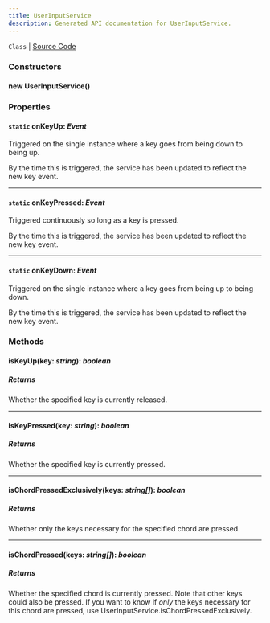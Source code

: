 ```yaml
---
title: UserInputService
description: Generated API documentation for UserInputService.
---
```


`Class` | [Source Code](https://github.com/mrCamelCode/jtjs-browser/blob/674cb475f6f9d8c2487c2c55d4e3c0ee58e20301/lib/services/user-input.service.ts#L7)

### Constructors

#### new UserInputService()

### Properties

#### `static` onKeyUp: _Event<UserInputKeyEventHandler>_

Triggered on the single instance where a key goes from being down to being
up.

By the time this is triggered, the service has been updated to reflect
the new key event.

---

#### `static` onKeyPressed: _Event<UserInputKeyEventHandler>_

Triggered continuously so long as a key is pressed.

By the time this is triggered, the service has been updated to reflect
the new key event.

---

#### `static` onKeyDown: _Event<UserInputKeyEventHandler>_

Triggered on the single instance where a key goes from being up to
being down.

By the time this is triggered, the service has been updated to reflect
the new key event.

### Methods

#### isKeyUp(key: _string_): _boolean_

##### Returns
Whether the specified key is currently released.

---

#### isKeyPressed(key: _string_): _boolean_

##### Returns
Whether the specified key is currently pressed.

---

#### isChordPressedExclusively(keys: _string[]_): _boolean_

##### Returns
Whether only the keys necessary for the specified chord are pressed.

---

#### isChordPressed(keys: _string[]_): _boolean_

##### Returns
Whether the specified chord is currently pressed. Note that other
keys could also be pressed. If you want to know if _only_ the keys necessary
for this chord are pressed, use UserInputService.isChordPressedExclusively.